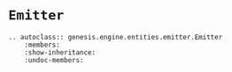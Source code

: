 # `Emitter`

```{eval-rst}  
.. autoclass:: genesis.engine.entities.emitter.Emitter
    :members:
    :show-inheritance:
    :undoc-members:
```
